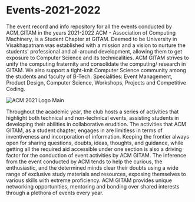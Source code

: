 # Events-2021-2022
The event record and info repository for all the events conducted by ACM_GITAM in the years 2021-2022
ACM - Association of Computing Machinery, is a Student Chapter at GITAM. Deemed to be University in Visakhapatnam was established with a mission and a vision to nurture the students' professional and all-around development, allowing them to get exposure to Computer Science and its technicalities. ACM GITAM strives to unify the computing fraternity and consolidate the computing/ research in GITAM. We also support a tight-knit Computer Science community among the students and faculty of B-Tech. Specialities: Event Management, Product Design, Computer Science, Workshops, Projects and Competitive Coding.


![ACM 2021 Logo Main](https://user-images.githubusercontent.com/77630285/171727823-23093ecc-de36-416e-b05d-9619f13b6421.png)


Throughout the academic year, the club hosts a series of activities that highlight both technical and non-technical events, assisting students in developing their abilities in collaborative erudition. The activities that ACM GITAM, as a student chapter, engages in are limitless in terms of inventiveness and incorporation of information. Keeping the frontier always open for sharing questions, doubts, ideas, thoughts, and guidance, while getting all the required aid accessible under one section is also a driving factor for the conduction of event activities by ACM GITAM. The inference from the event conducted by ACM tends to help the curious, the enthusiastic, and the determined minds clear their doubts using a wide range of exclusive study materials and resources, exposing themselves to various skills with extreme proficiency. ACM GITAM provides unique networking opportunities, mentoring and bonding over shared interests through a plethora of events every year. 
